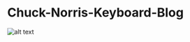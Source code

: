 # Chuck-Norris-Keyboard-Blog

![alt text](http://i1.wp.com/blazepress.com/wp-content/uploads/2014/03/1857.jpg?resize=620%2C400)

